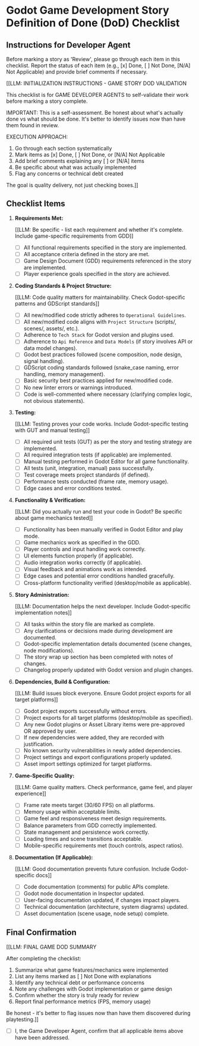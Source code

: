 # Godot Game Development Story Definition of Done (DoD) Checklist

## Instructions for Developer Agent

Before marking a story as 'Review', please go through each item in this checklist. Report the status of each item (e.g., [x] Done, [ ] Not Done, [N/A] Not Applicable) and provide brief comments if necessary.

[[LLM: INITIALIZATION INSTRUCTIONS - GAME STORY DOD VALIDATION

This checklist is for GAME DEVELOPER AGENTS to self-validate their work before marking a story complete.

IMPORTANT: This is a self-assessment. Be honest about what's actually done vs what should be done. It's better to identify issues now than have them found in review.

EXECUTION APPROACH:

1. Go through each section systematically
2. Mark items as [x] Done, [ ] Not Done, or [N/A] Not Applicable
3. Add brief comments explaining any [ ] or [N/A] items
4. Be specific about what was actually implemented
5. Flag any concerns or technical debt created

The goal is quality delivery, not just checking boxes.]]

## Checklist Items

1. **Requirements Met:**

   [[LLM: Be specific - list each requirement and whether it's complete. Include game-specific requirements from GDD]]

   - [ ] All functional requirements specified in the story are implemented.
   - [ ] All acceptance criteria defined in the story are met.
   - [ ] Game Design Document (GDD) requirements referenced in the story are implemented.
   - [ ] Player experience goals specified in the story are achieved.

2. **Coding Standards & Project Structure:**

   [[LLM: Code quality matters for maintainability. Check Godot-specific patterns and GDScript standards]]

   - [ ] All new/modified code strictly adheres to `Operational Guidelines`.
   - [ ] All new/modified code aligns with `Project Structure` (scripts/, scenes/, assets/, etc.).
   - [ ] Adherence to `Tech Stack` for Godot version and plugins used.
   - [ ] Adherence to `Api Reference` and `Data Models` (if story involves API or data model changes).
   - [ ] Godot best practices followed (scene composition, node design, signal handling).
   - [ ] GDScript coding standards followed (snake_case naming, error handling, memory management).
   - [ ] Basic security best practices applied for new/modified code.
   - [ ] No new linter errors or warnings introduced.
   - [ ] Code is well-commented where necessary (clarifying complex logic, not obvious statements).

3. **Testing:**

   [[LLM: Testing proves your code works. Include Godot-specific testing with GUT and manual testing]]

   - [ ] All required unit tests (GUT) as per the story and testing strategy are implemented.
   - [ ] All required integration tests (if applicable) are implemented.
   - [ ] Manual testing performed in Godot Editor for all game functionality.
   - [ ] All tests (unit, integration, manual) pass successfully.
   - [ ] Test coverage meets project standards (if defined).
   - [ ] Performance tests conducted (frame rate, memory usage).
   - [ ] Edge cases and error conditions tested.

4. **Functionality & Verification:**

   [[LLM: Did you actually run and test your code in Godot? Be specific about game mechanics tested]]

   - [ ] Functionality has been manually verified in Godot Editor and play mode.
   - [ ] Game mechanics work as specified in the GDD.
   - [ ] Player controls and input handling work correctly.
   - [ ] UI elements function properly (if applicable).
   - [ ] Audio integration works correctly (if applicable).
   - [ ] Visual feedback and animations work as intended.
   - [ ] Edge cases and potential error conditions handled gracefully.
   - [ ] Cross-platform functionality verified (desktop/mobile as applicable).

5. **Story Administration:**

   [[LLM: Documentation helps the next developer. Include Godot-specific implementation notes]]

   - [ ] All tasks within the story file are marked as complete.
   - [ ] Any clarifications or decisions made during development are documented.
   - [ ] Godot-specific implementation details documented (scene changes, node modifications).
   - [ ] The story wrap up section has been completed with notes of changes.
   - [ ] Changelog properly updated with Godot version and plugin changes.

6. **Dependencies, Build & Configuration:**

   [[LLM: Build issues block everyone. Ensure Godot project exports for all target platforms]]

   - [ ] Godot project exports successfully without errors.
   - [ ] Project exports for all target platforms (desktop/mobile as specified).
   - [ ] Any new Godot plugins or Asset Library items were pre-approved OR approved by user.
   - [ ] If new dependencies were added, they are recorded with justification.
   - [ ] No known security vulnerabilities in newly added dependencies.
   - [ ] Project settings and export configurations properly updated.
   - [ ] Asset import settings optimized for target platforms.

7. **Game-Specific Quality:**

   [[LLM: Game quality matters. Check performance, game feel, and player experience]]

   - [ ] Frame rate meets target (30/60 FPS) on all platforms.
   - [ ] Memory usage within acceptable limits.
   - [ ] Game feel and responsiveness meet design requirements.
   - [ ] Balance parameters from GDD correctly implemented.
   - [ ] State management and persistence work correctly.
   - [ ] Loading times and scene transitions acceptable.
   - [ ] Mobile-specific requirements met (touch controls, aspect ratios).

8. **Documentation (If Applicable):**

   [[LLM: Good documentation prevents future confusion. Include Godot-specific docs]]

   - [ ] Code documentation (comments) for public APIs complete.
   - [ ] Godot node documentation in Inspector updated.
   - [ ] User-facing documentation updated, if changes impact players.
   - [ ] Technical documentation (architecture, system diagrams) updated.
   - [ ] Asset documentation (scene usage, node setup) complete.

## Final Confirmation

[[LLM: FINAL GAME DOD SUMMARY

After completing the checklist:

1. Summarize what game features/mechanics were implemented
2. List any items marked as [ ] Not Done with explanations
3. Identify any technical debt or performance concerns
4. Note any challenges with Godot implementation or game design
5. Confirm whether the story is truly ready for review
6. Report final performance metrics (FPS, memory usage)

Be honest - it's better to flag issues now than have them discovered during playtesting.]]

- [ ] I, the Game Developer Agent, confirm that all applicable items above have been addressed.
